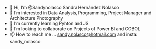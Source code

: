 - 👋 Hi, I’m @Sandynolasco Sandra Hernández Nolasco
- 👀 I’m interested in Data Analysis, Programming, Project Manager and Architecture Photography
- 🌱 I’m currently learning Pyhton and JS
- 💞️ I’m looking to collaborate on Projects of Power BI and COBOL
- 📫 How to reach me ... sandy.nolasco@hotmail.com and insta: sandy_nolasco

<!---
Sandynolasco/Sandynolasco is a ✨ special ✨ repository because its `README.md` (this file) appears on your GitHub profile.
You can click the Preview link to take a look at your changes.
--->

